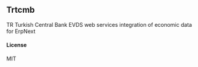 ## Trtcmb

TR Turkish Central Bank EVDS web services integration of economic data for ErpNext

#### License

MIT